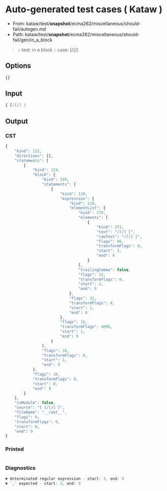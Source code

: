 # Auto-generated test cases ( Kataw )
- From: kataw/test/__snapshot__/ecma262/miscellaneous/should-fail/autogen.md
- Path: kataw/test/__snapshot__/ecma262/miscellaneous/should-fail/gen/in_a_block
> :: test: in a block
> :: case: [/[/]
## Options

`````js
{}
`````
## Input

`````js
{ [/[/] }
`````
## Output

### CST

```javascript
{
    "kind": 122,
    "directives": [],
    "statements": [
        {
            "kind": 124,
            "block": {
                "kind": 249,
                "statements": [
                    {
                        "kind": 120,
                        "expression": {
                            "kind": 119,
                            "elementList": {
                                "kind": 270,
                                "elements": [
                                    {
                                        "kind": 371,
                                        "text": "/[/] }",
                                        "rawText": "/[/] }",
                                        "flags": 96,
                                        "transformFlags": 0,
                                        "start": 3,
                                        "end": 9
                                    }
                                ],
                                "trailingComma": false,
                                "flags": 32,
                                "transformFlags": 0,
                                "start": 3,
                                "end": 9
                            },
                            "flags": 32,
                            "transformFlags": 8,
                            "start": 1,
                            "end": 9
                        },
                        "flags": 16,
                        "transformFlags": 4096,
                        "start": 1,
                        "end": 9
                    }
                ],
                "flags": 16,
                "transformFlags": 0,
                "start": 1,
                "end": 9
            },
            "flags": 16,
            "transformFlags": 0,
            "start": 0,
            "end": 9
        }
    ],
    "isModule": false,
    "source": "{ [/[/] }",
    "fileName": "__root__",
    "flags": 0,
    "transformFlags": 0,
    "start": 0,
    "end": 9
}
```

### Printed

```javascript

```

### Diagnostics

```javascript
✖ Unterminated regular expression - start: 3, end: 9
✖ ',' expected - start: 3, end: 9

```

